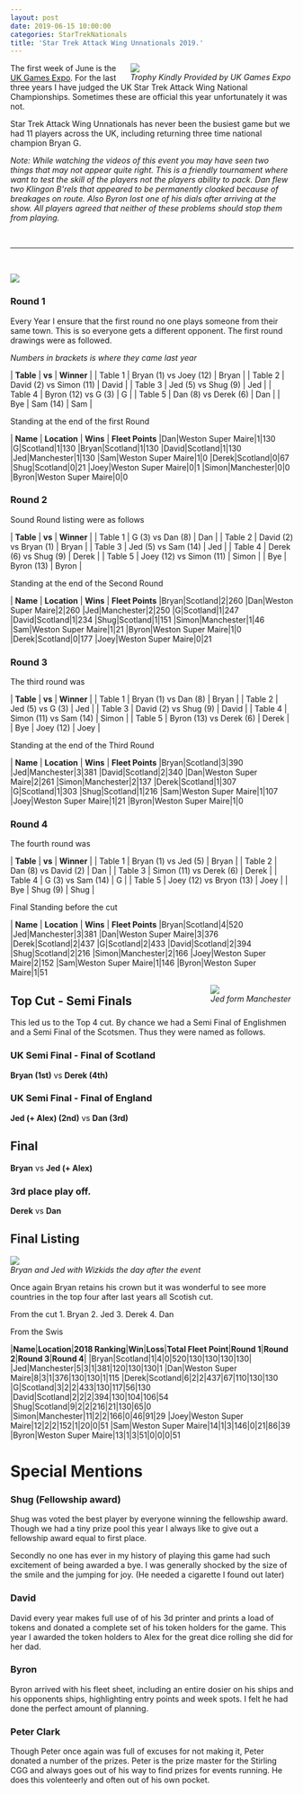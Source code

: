 ```yaml
---
layout: post
date: 2019-06-15 10:00:00
categories: StarTrekNationals
title: 'Star Trek Attack Wing Unnationals 2019.'
---
```


<span style="float:right; margin-right:5px; margin-left:5px"> <img src="/images/2019-06-15-staw2.png" /><BR><i>_Trophy Kindly Provided by UK Games Expo_</i></span>

 The first week of June is the [UK Games Expo](https://www.ukgamesexpo.co.uk/). For the last three years I have judged the UK Star Trek Attack Wing National Championships. Sometimes these are official this year unfortunately it was not.

 Star Trek Attack Wing Unnationals has never been the busiest game but we had 11 players across the UK, including returning three time national champion Bryan G.

_Note: While watching the videos of this event you may have seen two things that may not appear quite right. This is a friendly tournament where want to test the skill of the players not the players ability to pack. Dan flew two Klingon B'rels that appeared to be permanently cloaked because of breakages on route. Also Byron lost one of his dials after arriving at the show. All players agreed that neither of these problems should stop them from playing._

<br/>
<hr/>
<br/>

![](/images/2019-06-15-staw3.png)

### Round 1

Every Year I ensure that the first round no one plays someone from their same town. This is so everyone gets a different opponent. The first round drawings were as followed.

_Numbers in brackets is where they came last year_

\| **Table** \| **vs** \| **Winner** \|
| Table 1 | Bryan (1) vs Joey (12) | Bryan |
| Table 2 | David (2) vs Simon (11) | David |
| Table 3   |  Jed (5) vs Shug (9) | Jed |
| Table 4   | Byron (12) vs G (3)  | G |
| Table 5   |  Dan (8) vs Derek (6)  | Dan |
| Bye   |  Sam (14) | Sam |

Standing at the end of the first Round

\| **Name** |	**Location** |	**Wins** \| **Fleet Points**
|Dan|Weston Super Maire|1|130
|G|Scotland|1|130
|Bryan|Scotland|1|130
|David|Scotland|1|130
|Jed|Manchester|1|130
|Sam|Weston Super Maire|1|0
|Derek|Scotland|0|67
|Shug|Scotland|0|21
|Joey|Weston Super Maire|0|1
|Simon|Manchester|0|0
|Byron|Weston Super Maire|0|0

### Round 2

Sound Round listing were as follows

\| **Table** \| **vs** \| **Winner** \|
| Table 1 | G (3) vs Dan (8) | Dan |
| Table 2 | David (2) vs Bryan (1) | Bryan |
| Table 3   |  Jed (5) vs Sam (14) | Jed |
| Table 4   | Derek (6) vs Shug (9)  | Derek |
| Table 5   |  Joey (12) vs Simon (11)  | Simon |
| Bye   |  Byron (13) | Byron |

Standing at the end of the Second Round

\| **Name** |	**Location** |	**Wins** \| **Fleet Points**
|Bryan|Scotland|2|260
|Dan|Weston Super Maire|2|260
|Jed|Manchester|2|250
|G|Scotland|1|247
|David|Scotland|1|234
|Shug|Scotland|1|151
|Simon|Manchester|1|46
|Sam|Weston Super Maire|1|21
|Byron|Weston Super Maire|1|0
|Derek|Scotland|0|177
|Joey|Weston Super Maire|0|21

### Round 3

The third round was

\| **Table** \| **vs** \| **Winner** \|
| Table 1 | Bryan (1) vs Dan (8) | Bryan |
| Table 2 | Jed (5) vs G (3) | Jed |
| Table 3   |  David (2) vs Shug (9) | David |
| Table 4   | Simon (11) vs Sam (14)  | Simon |
| Table 5   |  Byron (13) vs Derek (6)  | Derek |
| Bye   |  Joey (12) | Joey |

Standing at the end of the Third Round

\| **Name** |	**Location** |	**Wins** \| **Fleet Points**
|Bryan|Scotland|3|390
|Jed|Manchester|3|381
|David|Scotland|2|340
|Dan|Weston Super Maire|2|261
|Simon|Manchester|2|137
|Derek|Scotland|1|307
|G|Scotland|1|303
|Shug|Scotland|1|216
|Sam|Weston Super Maire|1|107
|Joey|Weston Super Maire|1|21
|Byron|Weston Super Maire|1|0

### Round 4

The fourth round was

\| **Table** \| **vs** \| **Winner** \|
| Table 1 | Bryan (1) vs Jed (5) | Bryan |
| Table 2 | Dan (8) vs David (2) | Dan |
| Table 3   |  Simon (11) vs Derek (6) | Derek |
| Table 4   | G (3) vs Sam (14)  | G |
| Table 5   |  Joey (12) vs Bryon (13)  | Joey |
| Bye   |  Shug (9) | Shug |

Final Standing before the cut

\| **Name** |	**Location** |	**Wins** \| **Fleet Points**
|Bryan|Scotland|4|520
|Jed|Manchester|3|381
|Dan|Weston Super Maire|3|376
|Derek|Scotland|2|437
|G|Scotland|2|433
|David|Scotland|2|394
|Shug|Scotland|2|216
|Simon|Manchester|2|166
|Joey|Weston Super Maire|2|152
|Sam|Weston Super Maire|1|146
|Byron|Weston Super Maire|1|51

<span style="float:right; margin-right:5px; margin-left:5px"> <img src="/images/2019-06-15-staw1.png" /><BR><i>Jed form Manchester</i></span>

## Top Cut - Semi Finals

This led us to the Top 4 cut. By chance we had a Semi Final of Englishmen and a Semi Final of the Scotsmen. Thus they were named as follows.

### UK Semi Final - Final of Scotland

**Bryan (1st)** vs **Derek (4th)**

### UK Semi Final - Final of England

**Jed (+ Alex) (2nd)** vs **Dan (3rd)**

## Final

**Bryan** vs **Jed (+ Alex)**

### 3rd place play off.

**Derek** vs **Dan**

## Final Listing

![](/images/2019-06-15-stawwk.JPG)
<br>
_Bryan and Jed with Wizkids the day after the event_

Once again Bryan retains his crown but it was wonderful to see more countries in the top four after last years all Scotish cut.

From the cut
1\. Bryan
2\. Jed
3\. Derek
4\. Dan

From the Swis

\|**Name**\|**Location**\|**2018 Ranking**\|**Win**\|**Loss**\|**Total Fleet Point**\|**Round 1**\|**Round 2**\|**Round 3**\|**Round 4**\|
|Bryan|Scotland|1|4|0|520|130|130|130|130|
|Jed|Manchester|5|3|1|381|120|130|130|1
|Dan|Weston Super Maire|8|3|1|376|130|130|1|115
|Derek|Scotland|6|2|2|437|67|110|130|130
|G|Scotland|3|2|2|433|130|117|56|130
|David|Scotland|2|2|2|394|130|104|106|54
|Shug|Scotland|9|2|2|216|21|130|65|0
|Simon|Manchester|11|2|2|166|0|46|91|29
|Joey|Weston Super Maire|12|2|2|152|1|20|0|51
|Sam|Weston Super Maire|14|1|3|146|0|21|86|39
|Byron|Weston Super Maire|13|1|3|51|0|0|0|51

# Special Mentions

### Shug (Fellowship award)

Shug was voted the best player by everyone winning the fellowship award. Though we had a tiny prize pool this year I always like to give out a fellowship award equal to first place.

Secondly no one has ever in my history of playing this game had such excitement of being awarded a bye. I was generally shocked by the size of the smile and the jumping for joy. (He needed a cigarette I found out later)

### David

David every year makes full use of of his 3d printer and prints a load of tokens and donated a complete set of his token holders for the game. This year I awarded the token holders to Alex for the great dice rolling she did for her dad.

### Byron

Byron arrived with his fleet sheet, including an entire dosier on his ships and his opponents ships, highlighting entry points and week spots. I felt he had done the perfect amount of planning.

### Peter Clark

Though Peter once again was full of excuses for not making it, Peter  donated a number of the prizes. Peter is the prize master for the Stirling CGG and always goes out of his way to find prizes for events running. He does this volenteerly and often out of his own pocket.
